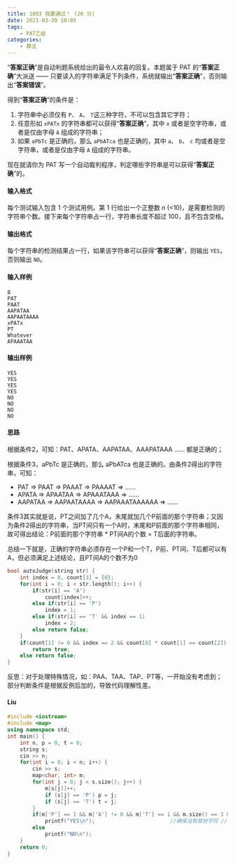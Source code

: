 ```yaml
---
title: 1003 我要通过！ (20 分)
date: 2021-03-30 10:05
tags:
    - PAT乙级
categories:
    - 算法
---
```


“**答案正确**”是自动判题系统给出的最令人欢喜的回复。本题属于 PAT 的“**答案正确**”大派送 —— 只要读入的字符串满足下列条件，系统就输出“**答案正确**”，否则输出“**答案错误**”。

得到“**答案正确**”的条件是：

1. 字符串中必须仅有 `P`、 `A`、 `T`这三种字符，不可以包含其它字符；
2. 任意形如 `xPATx` 的字符串都可以获得“**答案正确**”，其中 `x` 或者是空字符串，或者是仅由字母 `A` 组成的字符串；
3. 如果 `aPbTc` 是正确的，那么 `aPbATca` 也是正确的，其中 `a`、 `b`、 `c` 均或者是空字符串，或者是仅由字母 `A` 组成的字符串。

现在就请你为 PAT 写一个自动裁判程序，判定哪些字符串是可以获得“**答案正确**”的。

#### 输入格式

每个测试输入包含 1 个测试用例。第 1 行给出一个正整数 *n* (<10)，是需要检测的字符串个数。接下来每个字符串占一行，字符串长度不超过 100，且不包含空格。

#### 输出格式

每个字符串的检测结果占一行，如果该字符串可以获得“**答案正确**”，则输出 `YES`，否则输出 `NO`。

#### 输入样例

```in
8
PAT
PAAT
AAPATAA
AAPAATAAAA
xPATx
PT
Whatever
APAAATAA
```

#### 输出样例

```out
YES
YES
YES
YES
NO
NO
NO
NO
```

#### 思路

根据条件2，可知：PAT、APATA、AAPATAA、AAAPATAAA ...... 都是正确的；

根据条件3，aPbTc 是正确的，那么 aPbATca 也是正确的。由条件2得出的字符串，可知：

- PAT          $\Rightarrow$ PAAT                $\Rightarrow$ PAAAT                     $\Rightarrow$ PAAAAT $\Rightarrow$ ......
- APATA     $\Rightarrow$ APAATAA         $\Rightarrow$ APAAATAAA           $\Rightarrow$ ......
- AAPATAA $\Rightarrow$ AAPAATAAAA $\Rightarrow$ AAPAAATAAAAAA $\Rightarrow$ ......

条件3其实就是说，PT之间加了几个A，末尾就加几个P前面的那个字符串；又因为条件2得出的字符串，当PT间只有一个A时，末尾和P前面的那个字符串相同，故可得出结论：P前面的那个字符串 * PT间A的个数 = T后面的字符串。

总结一下就是，正确的字符串必须存在一个P和一个T，P前、PT间、T后都可以有A，但必须满足上述结论，且PT间A的个数不为0

```c++
bool autoJudge(string str) {
    int index = 0, count[3] = {0};
    for(int i = 0; i < str.length(); i++) {
        if(str[i] == 'A')
            count[index]++;
        else if(str[i] == 'P')
            index = 1;
        else if(str[i] == 'T' && index == 1)
            index = 2;
        else return false;
    }
    if(count[1] != 0 && index == 2 && count[0] * count[1] == count[2])
        return true;
    else return false;
}
```

反思：对于处理特殊情况，如：PAA、TAA、TAP、PT等，一开始没有考虑到；部分判断条件是根据反例后加的，导致代码理解性差。

#### Liu

```c++
#include <iostream>
#include <map>
using namespace std;
int main() {
    int n, p = 0, t = 0;
    string s;
    cin >> n;
    for(int i = 0; i < n; i++) {
        cin >> s;
        map<char, int> m;
        for(int j = 0; j < s.size(); j++) {
            m[s[j]]++;
            if (s[j] == 'P') p = j;
            if (s[j] == 'T') t = j;
        }
        if(m['P'] == 1 && m['A'] != 0 && m['T'] == 1 && m.size() == 3 && t-p != 1 && p * (t-p-1) == s.length()-t-1)
            printf("YES\n");						//确保没有其他字符 //确保PT间有A
        else
            printf("NO\n");
    }
    return 0;
}
```
